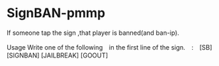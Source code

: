 # SignBAN-pmmp
If someone tap the sign ,that player is banned(and ban-ip).

Usage
Write one of the following　in the first line of the sign.　:　[SB] [SIGNBAN] [JAILBREAK] [GOOUT] 
